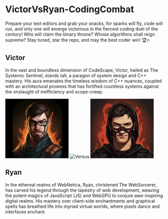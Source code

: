# VictorVsRyan-CodingCombat
Prepare your text editors and grab your snacks, for sparks will fly, code will run, and only one will emerge victorious in the fiercest coding duel of the century! Who will claim the binary throne? Whose algorithms shall reign supreme? Stay tuned, star the repo, and may the best coder win! 🏆🔥 

<h2> Victor </h2>
In the vast and boundless dimension of CodeScape, Victor, hailed as The Systemic Sentinel, stands tall, a paragon of system design and C++ mastery. His aura emanates the timeless wisdom of C++ nuances, coupled with an architectural prowess that has fortified countless systems against the onslaught of inefficiency and scope-creep.
<p float="left">
<img src="https://github.com/arcman7/VictorVsRyan-CodingCombat/blob/main/static/imgs/victor_showdown.png" alt="Victor" width="200">
<img src="https://d3bzyjrsc4233l.cloudfront.net/company_office/versuslogo.jpg" alt="Versus" width="200">
<img src="https://github.com/arcman7/VictorVsRyan-CodingCombat/blob/main/static/imgs/ryan_showdown.png?raw=true" alt="Ryan" width="200">
</p>
<h2> Ryan </h2>
In the ethereal realms of WebNetica, Ryan, christened The WebSorcerer, has carved his legend through the tapestry of web development, weaving the potent magics of JavaScript (JS) and WebGPU to conjure awe-inspiring digital realms. His mastery over client-side enchantments and graphical spells has breathed life into myriad virtual worlds, where pixels dance and interfaces enchant.
